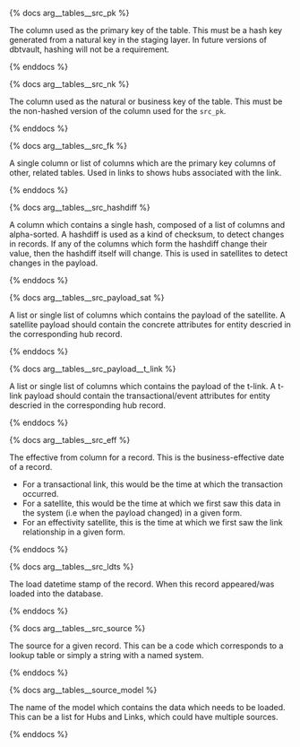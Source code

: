 {% docs arg__tables__src_pk %}

The column used as the primary key of the table. This must be a hash key generated from a natural key in the staging layer. 
In future versions of dbtvault, hashing will not be a requirement.


{% enddocs %}


{% docs arg__tables__src_nk %}

The column used as the natural or business key of the table. This must be the non-hashed version of the column used for the `src_pk`.

{% enddocs %}


{% docs arg__tables__src_fk %}

A single column or list of columns which are the primary key columns of other, related tables. Used in links to shows hubs associated with the link. 

{% enddocs %}


{% docs arg__tables__src_hashdiff %}

A column which contains a single hash, composed of a list of columns and alpha-sorted. A hashdiff is used as a kind of checksum, to detect changes in records. 
If any of the columns which form the hashdiff change their value, then the hashdiff itself will change. This is used in satellites to detect changes in the payload.


{% enddocs %}


{% docs arg__tables__src_payload_sat %}

A list or single list of columns which contains the payload of the satellite. 
A satellite payload should contain the concrete attributes for entity descried in the corresponding hub record.  


{% enddocs %}


{% docs arg__tables__src_payload__t_link %}

A list or single list of columns which contains the payload of the t-link. 
A t-link payload should contain the transactional/event attributes for entity descried in the corresponding hub record.  

{% enddocs %}


{% docs arg__tables__src_eff %}

The effective from column for a record. This is the business-effective date of a record. 

- For a transactional link, this would be the time at which the transaction occurred. 
- For a satellite, this would be the time at which we first saw this data in the system (i.e when the payload changed) in a given form.
- For an effectivity satellite, this is the time at which we first saw the link relationship in a given form.

{% enddocs %}


{% docs arg__tables__src_ldts %}

The load datetime stamp of the record. When this record appeared/was loaded into the database. 

{% enddocs %}


{% docs arg__tables__src_source %}

The source for a given record. This can be a code which corresponds to a lookup table or simply a string with a named system. 

{% enddocs %}


{% docs arg__tables__source_model %}

The name of the model which contains the data which needs to be loaded. This can be a list for Hubs and Links, which could have multiple sources. 

{% enddocs %}